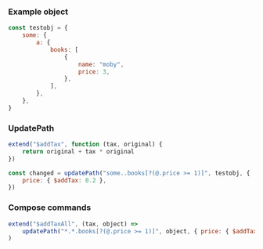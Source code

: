 ### Example object

```js
const testobj = {
	some: {
		a: {
			books: [
				{
					name: "moby",
					price: 3,
				},
			],
		},
	},
}
```

### UpdatePath

```js
extend("$addTax", function (tax, original) {
	return original + tax * original
})

const changed = updatePath("some..books[?(@.price >= 1)]", testobj, {
	price: { $addTax: 0.2 },
})
```

### Compose commands

```js
extend("$addTaxAll", (tax, object) =>
	updatePath("*.*.books[?(@.price >= 1)]", object, { price: { $addTax: tax } })
)
```
